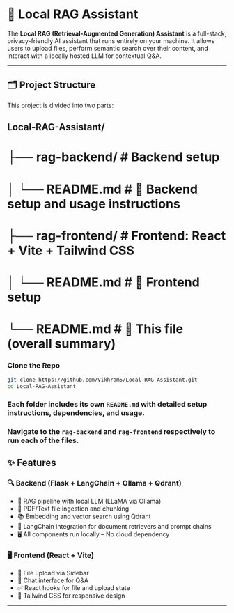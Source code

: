 # 🧠 Local RAG Assistant

The **Local RAG (Retrieval-Augmented Generation) Assistant** is a full-stack, privacy-friendly AI assistant that runs entirely on your machine. It allows users to upload files, perform semantic search over their content, and interact with a locally hosted LLM for contextual Q&A.

---

## 🗂️ Project Structure

This project is divided into two parts:

## Local-RAG-Assistant/
# ├── rag-backend/     # Backend setup
# │   └── README.md    # 📘 Backend setup and usage instructions
# ├── rag-frontend/    # Frontend: React + Vite + Tailwind CSS
# │   └── README.md    # 📘 Frontend setup
# └── README.md        # 📍 This file (overall summary)

###  Clone the Repo

```bash
git clone https://github.com/Vikhram5/Local-RAG-Assistant.git
cd Local-RAG-Assistant
```

### Each folder includes its own `README.md` with detailed setup instructions, dependencies, and usage.
### Navigate to the `rag-backend` and `rag-frontend` respectively to run each of the files.

## ✨ Features

### 🔍 Backend (Flask + LangChain + Ollama + Qdrant)
- 🧠 RAG pipeline with local LLM (LLaMA via Ollama)
- 📄 PDF/Text file ingestion and chunking
- 📚 Embedding and vector search using Qdrant
- 🔗 LangChain integration for document retrievers and prompt chains
- 🖥️ All components run locally – No cloud dependency

### 🖥️ Frontend (React + Vite)
- 📂 File upload via Sidebar
- 💬 Chat interface for Q&A
- ✅ React hooks for file and upload state
- 🎨 Tailwind CSS for responsive design

---


